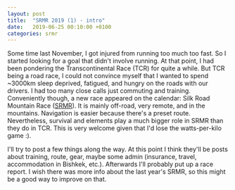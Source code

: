 ```yaml
---
layout: post
title:  "SRMR 2019 (1) - intro"
date:   2019-06-25 00:10:00 +0100
categories: srmr
---
```


Some time last November, I got injured from running too much too fast. So I started looking for a goal that didn't involve running. At that point, I had been pondering the Transcontinental Race (TCR) for quite a while. But TCR being a road race, I could not convince myself that I wanted to spend ~3000km sleep deprived, fatigued, and hungry on the roads with our drivers. I had too many close calls just commuting and training. Conveniently though, a new race appeared on the calendar: Silk Road Mountain Race ([SRMR](https://www.silkroadmountainrace.cc/)). It is mainly off-road, very remote, and in the mountains. Navigation is easier because there's a preset route. Nevertheless, survival and elements play a much bigger role in SRMR than they do in TCR. This is very welcome given that I'd lose the watts-per-kilo game :).

I'll try to post a few things along the way. At this point I think they'll be posts about training, route, gear, maybe some admin (insurance, travel, accommodation in Bishkek, etc.). Afterwards I'll probably put up a race report. I wish there was more info about the last year's SRMR, so this might be a good way to improve on that.



